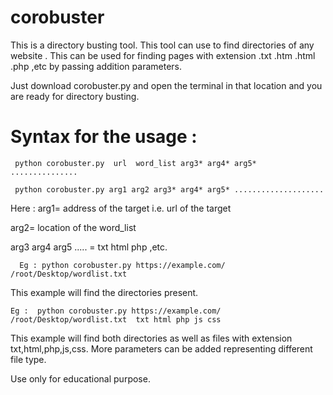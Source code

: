 # corobuster
This is a directory busting tool.
This tool can use to find directories of any website .
This can be used for finding pages with extension .txt .htm .html .php ,etc by passing addition parameters.

Just download corobuster.py and open the terminal in that location  and you are ready for directory busting.


# Syntax for the usage :
     python corobuster.py  url  word_list arg3* arg4* arg5* ...............

     python corobuster.py arg1 arg2 arg3* arg4* arg5* .................... 

Here :
arg1= address of the target i.e. url of the target 

arg2= location of the word_list                     

arg3 arg4 arg5 ..... =  txt html php ,etc.        


      Eg : python corobuster.py https://example.com/  /root/Desktop/wordlist.txt 
   This example will find the directories present.


    Eg :  python corobuster.py https://example.com/  /root/Desktop/wordlist.txt  txt html php js css 
This example will find both directories as well as files with extension txt,html,php,js,css.
More parameters can be added representing different file type.














Use only for educational purpose.
